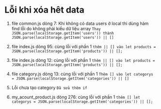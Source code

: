 # Lỗi khi xóa hêt data

1. file common.js dòng 7: Khi không có data users ở local thì dùng hàm find lỗi do không phải kiểu dữ liệu array
`Thay JSON.parse(localStorage.getItem('users')) thành JSON.parse(localStorage.getItem('users')) || []`

2. file index.js dòng 95: cùng lỗi với phần 1
`thêm || [] vào let products = JSON.parse(localStorage.getItem('products')) || [];`


3. file index.js dòng 12: cùng lỗi với phần 1
 `thêm || [] vào let products = JSON.parse(localStorage.getItem('products')) || [];`


4. file category.js dòng 13: cùng lỗi với phần 1
`Thêm [] vào let categorys = JSON.parse(localStorage.getItem('categories')) || []`

5. Lỗi chưa tạo category
`Đã sửa thêm if`

6. my_acount_product.js dòng 276: cùng lỗi với phần 1
`thêm [] let categorys = JSON.parse(localStorage.getItem('categories')) || [];`